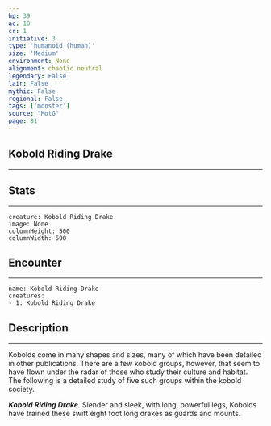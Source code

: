 ```yaml
---
hp: 39
ac: 10
cr: 1
initiative: 3
type: 'humanoid (human)'    
size: 'Medium'
environment: None
alignment: chaotic neutral
legendary: False
lair: False
mythic: False
regional: False
tags: ['monster']
source: "MotG"
page: 81
---
```


## Kobold Riding Drake
---



## Stats
---

```statblock
creature: Kobold Riding Drake
image: None
columnHeight: 500
columnWidth: 500
```

## Encounter
---

```encounter-table
name: Kobold Riding Drake
creatures:
- 1: Kobold Riding Drake
```

## Description
---
Kobolds come in many shapes and sizes, many of which have been detailed in other publications. There are a few kobold groups, however, that seem to have flown under the radar of those who study their culture and habitat. The following is a detailed study of five such groups within the kobold society.

**_Kobold Riding Drake_**. Slender and sleek, with long, powerful legs, Kobolds have trained these swift eight foot long drakes as guards and mounts.




